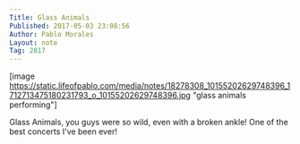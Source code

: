 ```yaml
---
Title: Glass Animals
Published: 2017-05-03 23:08:56
Author: Pablo Morales
Layout: note
Tag: 2017
---
```

[image https://static.lifeofpablo.com/media/notes/18278308_10155202629748396_1712713475180231793_o_10155202629748396.jpg "glass animals performing"]

Glass Animals, you guys were so wild, even with a broken ankle! One of the best concerts I've been ever!
